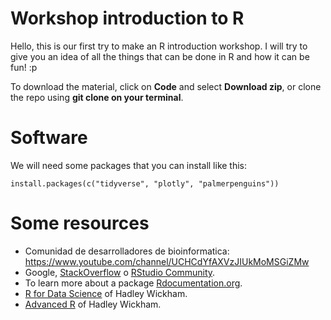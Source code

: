 # Workshop introduction to R

Hello, this is our first try to make an R introduction workshop. I will try to give you an idea of all the things that can be done in R and how it can be fun! :p

To download the material, click on **Code** and select **Download zip**, or clone the repo using **git clone on your terminal**.

# Software 

We will need some packages that you can install like this:

``install.packages(c("tidyverse", "plotly", "palmerpenguins"))``

# Some resources

* Comunidad de desarrolladores de bioinformatica: https://www.youtube.com/channel/UCHCdYfAXVzJIUkMoMSGiZMw
* Google, [StackOverflow](http://stackoverflow.com/questions/tagged/r) o [RStudio Community](https://community.rstudio.com).
* To learn more about a package [Rdocumentation.org](http://www.rdocumentation.org/).    
* [R for Data Science](http://r4ds.had.co.nz/) of Hadley Wickham.  
* [Advanced R](http://adv-r.had.co.nz) of Hadley Wickham.



